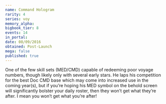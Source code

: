 ```yaml
---
name: Command Hologram
rarity: 4
series: voy
memory_alpha:
bigbook_tier: 8
events: 14
in_portal:
date: 08/09/2016
obtained: Post-Launch
mega: false
published: true
---
```


One of the few skill sets (MED/CMD) capable of redeeming poor voyage numbers, though likely only with several early stars. He laps his competition for the best Doc CMD base which may come into increased use in the coming year(s), but if you’re hoping his MED symbol on the behold screen will significantly bolster your daily roster, then they won’t get what they’re after. I mean you won’t get what you’re after!

